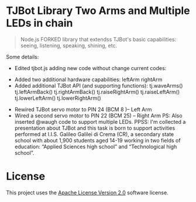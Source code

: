 # TJBot Library Two Arms and Multiple LEDs in chain

> Node.js FORKED library that extendss TJBot's basic capabilities: seeing, listening, speaking, shining, etc.

Some details: 
* Edited tjbot.js adding new code without change current codes:
- Added two additional hardware capabilities:
    leftArm
    rightArm
- Added additional TJBot API (and supporting functions):
    tj.waveArms()
    tj.leftArmBack()
    tj.rightArmBack()
    tj.raiseRightArm()
    tj.raiseLeftArm()
    tj.lowerLeftArm()
    tj.lowerRightArm()
* Rewired TJBot servo motor to PIN 24 (BCM 8 )– Left Arm
* Wired a second servo motor to PIN 22 (BCM 25) – Right Arm
PS: Also inserted @waugh code to support multiple LEDs.
PPSS: I'm collected a presentation about TJBot and this task is  born to support activities performed at I.I.S. Galileo Galilei di Crema (CR), a secondary state school with about 1,900 students aged 14-19 working in two fields of education: “Applied Sciences high school” and “Technological high school”.

# License
This project uses the [Apache License Version 2.0](LICENSE) software license.
